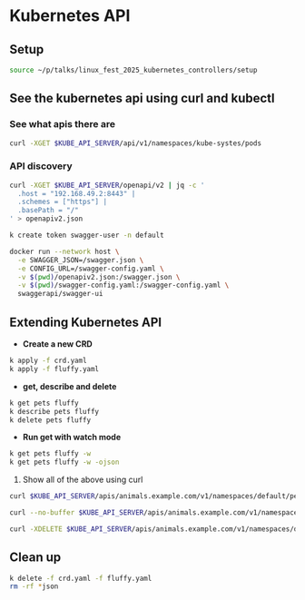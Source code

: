 # Kubernetes API

## Setup 

```bash
source ~/p/talks/linux_fest_2025_kubernetes_controllers/setup
```

## See the kubernetes api using curl and kubectl

### See what apis there are
```bash
curl -XGET $KUBE_API_SERVER/api/v1/namespaces/kube-systes/pods
```

### API discovery

```bash
curl -XGET $KUBE_API_SERVER/openapi/v2 | jq -c '                                              
  .host = "192.168.49.2:8443" |
  .schemes = ["https"] |
  .basePath = "/"
' > openapiv2.json

k create token swagger-user -n default

docker run --network host \
  -e SWAGGER_JSON=/swagger.json \
  -e CONFIG_URL=/swagger-config.yaml \
  -v $(pwd)/openapiv2.json:/swagger.json \
  -v $(pwd)/swagger-config.yaml:/swagger-config.yaml \
  swaggerapi/swagger-ui
```

## Extending Kubernetes API


- **Create a new CRD**

```bash
k apply -f crd.yaml
k apply -f fluffy.yaml
```

- **get, describe and delete**

```bash {name=04_gkubectl_get_fluffy}
k get pets fluffy
k describe pets fluffy
k delete pets fluffy
```

- **Run get with watch mode**

```bash
k get pets fluffy -w
k get pets fluffy -w -ojson
```
1. Show all of the above using curl

```bash 
curl $KUBE_API_SERVER/apis/animals.example.com/v1/namespaces/default/pets
```

```bash
curl --no-buffer $KUBE_API_SERVER/apis/animals.example.com/v1/namespaces/default/pets\?watch=true | jq 'del(.object.metadata.managedFields)'
```

```bash
curl -XDELETE $KUBE_API_SERVER/apis/animals.example.com/v1/namespaces/default/pets
```


## Clean up 
```bash
k delete -f crd.yaml -f fluffy.yaml
rm -rf *json
```
